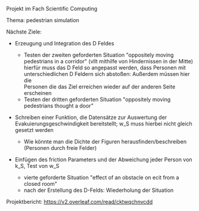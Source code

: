 Projekt im Fach Scientific Computing

Thema: pedestrian simulation

Nächste Ziele:
- Erzeugung und Integration des D Feldes 
  - Testen der zweiten geforderten Situation "oppositely moving pedestrians in a corridor" (vllt mithilfe von Hindernissen in der Mitte)
    hierfür muss das D Feld so angepasst werden, dass Personen mit unterschiedlichen D Feldern sich abstoßen: Außerdem müssen hier die    
    Personen die das Ziel erreichen wieder auf der anderen Seite erscheinen
  - Testen der dritten geforderten Situation "oppositely moving pedestrians thought a door"


  
- Schreiben einer Funktion, die Datensätze zur Auswertung der Evakuierungsgeschwindigkeit bereitstellt; w_S muss hierbei nicht 
  gleich gesetzt werden
  - Wie könnte man die Dichte der Figuren herausfinden/beschreiben (Personen durch freie Felder)
- Einfügen des friction Parameters und der Abweichung jeder Person von k_S, Test von w_S
   - vierte geforderte Situation "effect of an obstacle on ecit from a closed room"
   - nach der Erstellung des D-Felds: Wiederholung der Situation

Projektbericht:
https://v2.overleaf.com/read/cktwqchnvcdd
